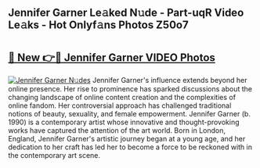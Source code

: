 ## Jennifer Garner Le𝚊ked N𝚞de - Part-uqR Video Le𝚊ks - Hot Onlyf𝚊ns Photos Z50o7

# <h2><a href="http://ab53693.deff.icu/?id=Jennifer+Garner">🔗 New 👉🔴 Jennifer Garner VIDEO Photos</a></h2>

[![Jennifer Garner N𝚞des](https://i.imgur.com/rIISA9y.gif)](http://ab53693.deff.icu/?id=Jennifer+Garner)
Jennifer Garner's influence extends beyond her online presence. Her rise to prominence has sparked discussions about the changing landscape of online content creation and the complexities of online fandom. Her controversial approach has challenged traditional notions of beauty, sexuality, and female empowerment. Jennifer Garner (b. 1990) is a contemporary artist whose innovative and thought-provoking works have captured the attention of the art world. Born in London, England, Jennifer Garner's artistic journey began at a young age, and her dedication to her craft has led her to become a force to be reckoned with in the contemporary art scene.
